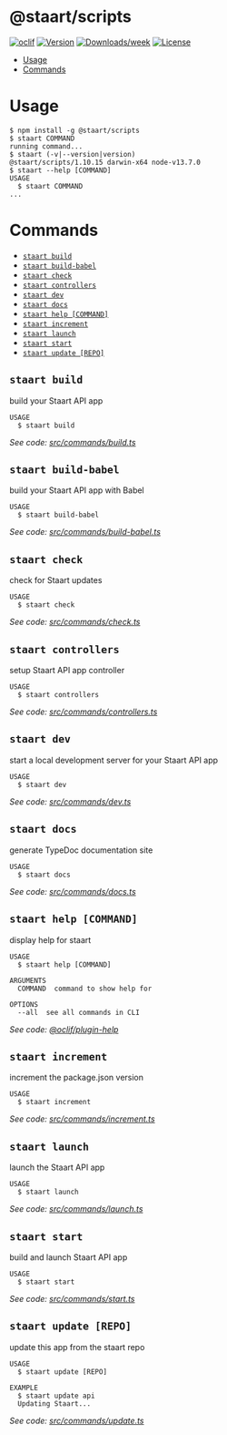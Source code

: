 @staart/scripts
===============



[![oclif](https://img.shields.io/badge/cli-oclif-brightgreen.svg)](https://oclif.io)
[![Version](https://img.shields.io/npm/v/@staart/scripts.svg)](https://npmjs.org/package/@staart/scripts)
[![Downloads/week](https://img.shields.io/npm/dw/@staart/scripts.svg)](https://npmjs.org/package/@staart/scripts)
[![License](https://img.shields.io/npm/l/@staart/scripts.svg)](https://github.com/staart/packages/blob/master/package.json)

<!-- toc -->
* [Usage](#usage)
* [Commands](#commands)
<!-- tocstop -->
# Usage
<!-- usage -->
```sh-session
$ npm install -g @staart/scripts
$ staart COMMAND
running command...
$ staart (-v|--version|version)
@staart/scripts/1.10.15 darwin-x64 node-v13.7.0
$ staart --help [COMMAND]
USAGE
  $ staart COMMAND
...
```
<!-- usagestop -->
# Commands
<!-- commands -->
* [`staart build`](#staart-build)
* [`staart build-babel`](#staart-build-babel)
* [`staart check`](#staart-check)
* [`staart controllers`](#staart-controllers)
* [`staart dev`](#staart-dev)
* [`staart docs`](#staart-docs)
* [`staart help [COMMAND]`](#staart-help-command)
* [`staart increment`](#staart-increment)
* [`staart launch`](#staart-launch)
* [`staart start`](#staart-start)
* [`staart update [REPO]`](#staart-update-repo)

## `staart build`

build your Staart API app

```
USAGE
  $ staart build
```

_See code: [src/commands/build.ts](https://github.com/staart/packages/blob/v1.10.15/src/commands/build.ts)_

## `staart build-babel`

build your Staart API app with Babel

```
USAGE
  $ staart build-babel
```

_See code: [src/commands/build-babel.ts](https://github.com/staart/packages/blob/v1.10.15/src/commands/build-babel.ts)_

## `staart check`

check for Staart updates

```
USAGE
  $ staart check
```

_See code: [src/commands/check.ts](https://github.com/staart/packages/blob/v1.10.15/src/commands/check.ts)_

## `staart controllers`

setup Staart API app controller

```
USAGE
  $ staart controllers
```

_See code: [src/commands/controllers.ts](https://github.com/staart/packages/blob/v1.10.15/src/commands/controllers.ts)_

## `staart dev`

start a local development server for your Staart API app

```
USAGE
  $ staart dev
```

_See code: [src/commands/dev.ts](https://github.com/staart/packages/blob/v1.10.15/src/commands/dev.ts)_

## `staart docs`

generate TypeDoc documentation site

```
USAGE
  $ staart docs
```

_See code: [src/commands/docs.ts](https://github.com/staart/packages/blob/v1.10.15/src/commands/docs.ts)_

## `staart help [COMMAND]`

display help for staart

```
USAGE
  $ staart help [COMMAND]

ARGUMENTS
  COMMAND  command to show help for

OPTIONS
  --all  see all commands in CLI
```

_See code: [@oclif/plugin-help](https://github.com/oclif/plugin-help/blob/v2.2.3/src/commands/help.ts)_

## `staart increment`

increment the package.json version

```
USAGE
  $ staart increment
```

_See code: [src/commands/increment.ts](https://github.com/staart/packages/blob/v1.10.15/src/commands/increment.ts)_

## `staart launch`

launch the Staart API app

```
USAGE
  $ staart launch
```

_See code: [src/commands/launch.ts](https://github.com/staart/packages/blob/v1.10.15/src/commands/launch.ts)_

## `staart start`

build and launch Staart API app

```
USAGE
  $ staart start
```

_See code: [src/commands/start.ts](https://github.com/staart/packages/blob/v1.10.15/src/commands/start.ts)_

## `staart update [REPO]`

update this app from the staart repo

```
USAGE
  $ staart update [REPO]

EXAMPLE
  $ staart update api
  Updating Staart...
```

_See code: [src/commands/update.ts](https://github.com/staart/packages/blob/v1.10.15/src/commands/update.ts)_
<!-- commandsstop -->
